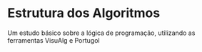 # Estrutura dos Algoritmos
 Um estudo básico sobre a lógica de programação, utilizando as ferramentas VisuAlg e Portugol
